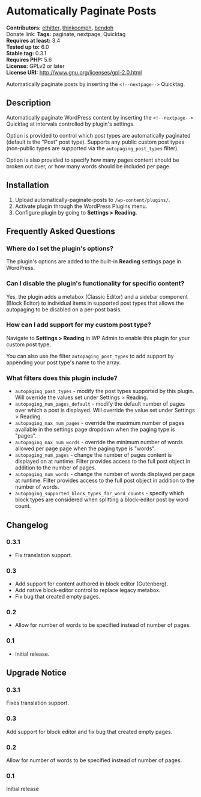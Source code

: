 # Automatically Paginate Posts #
**Contributors:** [ethitter](https://profiles.wordpress.org/ethitter/), [thinkoomph](https://profiles.wordpress.org/thinkoomph/), [bendoh](https://profiles.wordpress.org/bendoh/)  
Donate link:
**Tags:** paginate, nextpage, Quicktag  
**Requires at least:** 3.4  
**Tested up to:** 6.0  
**Stable tag:** 0.3.1  
**Requires PHP:** 5.6  
**License:** GPLv2 or later  
**License URI:** http://www.gnu.org/licenses/gpl-2.0.html  

Automatically paginate posts by inserting the `<!--nextpage-->` Quicktag.

## Description ##

Automatically paginate WordPress content by inserting the `<!--nextpage-->` Quicktag at intervals controlled by plugin's settings.

Option is provided to control which post types are automatically paginated (default is the "Post" post type). Supports any public custom post types (non-public types are supported via the `autopaging_post_types` filter).

Option is also provided to specify how many pages content should be broken out over, or how many words should be included per page.

## Installation ##

1. Upload automatically-paginate-posts to `/wp-content/plugins/`.
2. Activate plugin through the WordPress Plugins menu.
3. Configure plugin by going to **Settings > Reading**.

## Frequently Asked Questions ##

### Where do I set the plugin's options? ###
The plugin's options are added to the built-in **Reading** settings page in WordPress.

### Can I disable the plugin's functionality for specific content? ###
Yes, the plugin adds a metabox (Classic Editor) and a sidebar component (Block Editor) to individual items in supported post types that allows the autopaging to be disabled on a per-post basis.

### How can I add support for my custom post type? ###
Navigate to **Settings > Reading** in WP Admin to enable this plugin for your custom post type.

You can also use the filter `autopaging_post_types` to add support by appending your post type's name to the array.

### What filters does this plugin include? ###
* `autopaging_post_types` - modify the post types supported by this plugin. Will override the values set under Settings > Reading.
* `autopaging_num_pages_default` - modify the default number of pages over which a post is displayed. Will override the value set under Settings > Reading.
* `autopaging_max_num_pages` - override the maximum number of pages available in the settings page dropdown when the paging type is "pages".
* `autopaging_max_num_words` - override the minimum number of words allowed per page page when the paging type is "words".
* `autopaging_num_pages` - change the number of pages content is displayed on at runtime. Filter provides access to the full post object in addition to the number of pages.
* `autopaging_num_words` - change the number of words displayed per page at runtime. Filter provides access to the full post object in addition to the number of words.
* `autopaging_supported_block_types_for_word_counts` - specify which block types are considered when splitting a block-editor post by word count.

## Changelog ##

### 0.3.1 ###
* Fix translation support.

### 0.3 ###
* Add support for content authored in block editor (Gutenberg).
* Add native block-editor control to replace legacy metabox.
* Fix bug that created empty pages.

### 0.2 ###
* Allow for number of words to be specified instead of number of pages.

### 0.1 ###
* Initial release.

## Upgrade Notice ##

### 0.3.1 ###
Fixes translation support.

### 0.3 ###
Add support for block editor and fix bug that created empty pages.

### 0.2 ###
Allow for number of words to be specified instead of number of pages.

### 0.1 ###
Initial release
